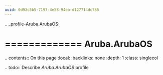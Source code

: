 ```yaml
---
uuid: 0d93c5b5-7197-4e58-94ea-d127714dc785
---
```

.. _profile-Aruba.ArubaOS:

=============
Aruba.ArubaOS
=============

.. contents:: On this page
    :local:
    :backlinks: none
    :depth: 1
    :class: singlecol

.. todo::
    Describe *Aruba.ArubaOS* profile

